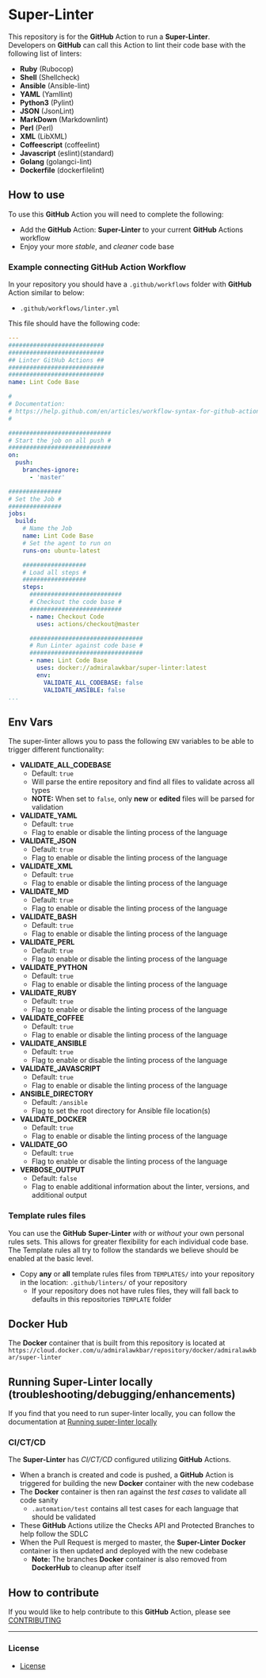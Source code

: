 # Super-Linter
This repository is for the **GitHub** Action to run a **Super-Linter**.  
Developers on **GitHub** can call this Action to lint their code base with the following list of linters:

- **Ruby** (Rubocop)
- **Shell** (Shellcheck)
- **Ansible** (Ansible-lint)
- **YAML** (Yamllint)
- **Python3** (Pylint)
- **JSON** (JsonLint)
- **MarkDown** (Markdownlint)
- **Perl** (Perl)
- **XML** (LibXML)
- **Coffeescript** (coffeelint)
- **Javascript** (eslint)(standard)
- **Golang** (golangci-lint)
- **Dockerfile** (dockerfilelint)

## How to use
To use this **GitHub** Action you will need to complete the following:
- Add the **GitHub** Action: **Super-Linter** to your current **GitHub** Actions workflow
- Enjoy your more *stable*, and *cleaner* code base

### Example connecting GitHub Action Workflow
In your repository you should have a `.github/workflows` folder with **GitHub** Action similar to below:

- `.github/workflows/linter.yml`

This file should have the following code:

```yml
---
###########################
###########################
## Linter GitHub Actions ##
###########################
###########################
name: Lint Code Base

#
# Documentation:
# https://help.github.com/en/articles/workflow-syntax-for-github-actions
#

#############################
# Start the job on all push #
#############################
on:
  push:
    branches-ignore:
      - 'master'

###############
# Set the Job #
###############
jobs:
  build:
    # Name the Job
    name: Lint Code Base
    # Set the agent to run on
    runs-on: ubuntu-latest

    ##################
    # Load all steps #
    ##################
    steps:
      ##########################
      # Checkout the code base #
      ##########################
      - name: Checkout Code
        uses: actions/checkout@master

      ################################
      # Run Linter against code base #
      ################################
      - name: Lint Code Base
        uses: docker://admiralawkbar/super-linter:latest
        env:
          VALIDATE_ALL_CODEBASE: false
          VALIDATE_ANSIBLE: false
...
```

## Env Vars
The super-linter allows you to pass the following `ENV` variables to be able to trigger different functionality:
- **VALIDATE_ALL_CODEBASE**
  - Default: `true`
  - Will parse the entire repository and find all files to validate across all types
  - **NOTE:** When set to `false`, only **new** or **edited** files will be parsed for validation
- **VALIDATE_YAML**
  - Default: `true`
  - Flag to enable or disable the linting process of the language
- **VALIDATE_JSON**
  - Default: `true`
  - Flag to enable or disable the linting process of the language
- **VALIDATE_XML**
  - Default: `true`
  - Flag to enable or disable the linting process of the language
- **VALIDATE_MD**
  - Default: `true`
  - Flag to enable or disable the linting process of the language
- **VALIDATE_BASH**
  - Default: `true`
  - Flag to enable or disable the linting process of the language
- **VALIDATE_PERL**
  - Default: `true`
  - Flag to enable or disable the linting process of the language
- **VALIDATE_PYTHON**
  - Default: `true`
  - Flag to enable or disable the linting process of the language
- **VALIDATE_RUBY**
  - Default: `true`
  - Flag to enable or disable the linting process of the language
- **VALIDATE_COFFEE**
  - Default: `true`
  - Flag to enable or disable the linting process of the language
- **VALIDATE_ANSIBLE**
  - Default: `true`
  - Flag to enable or disable the linting process of the language
- **VALIDATE_JAVASCRIPT**
  - Default: `true`
  - Flag to enable or disable the linting process of the language
- **ANSIBLE_DIRECTORY**
  - Default: `/ansible`
  - Flag to set the root directory for Ansible file location(s)
- **VALIDATE_DOCKER**
  - Default: `true`
  - Flag to enable or disable the linting process of the language
- **VALIDATE_GO**
  - Default: `true`
  - Flag to enable or disable the linting process of the language
- **VERBOSE_OUTPUT**
  - Default: `false`
  - Flag to enable additional information about the linter, versions, and additional output

### Template rules files
You can use the **GitHub** **Super-Linter** *with* or *without* your own personal rules sets. This allows for greater flexibility for each individual code base. The Template rules all try to follow the standards we believe should be enabled at the basic level.
- Copy **any** or **all** template rules files from `TEMPLATES/` into your repository in the location: `.github/linters/` of your repository
  - If your repository does not have rules files, they will fall back to defaults in this repositories `TEMPLATE` folder

## Docker Hub
The **Docker** container that is built from this repository is located at `https://cloud.docker.com/u/admiralawkbar/repository/docker/admiralawkbar/super-linter`

## Running Super-Linter locally (troubleshooting/debugging/enhancements)
If you find that you need to run super-linter locally, you can follow the documentation at [Running super-linter locally](https://github.com/github/super-linter/blob/master/.github/run-linter-locally.md)

### CI/CT/CD
The **Super-Linter** has *CI/CT/CD* configured utilizing **GitHub** Actions.
- When a branch is created and code is pushed, a **GitHub** Action is triggered for building the new **Docker** container with the new codebase
- The **Docker** container is then ran against the *test cases* to validate all code sanity
  - `.automation/test` contains all test cases for each language that should be validated
- These **GitHub** Actions utilize the Checks API and Protected Branches to help follow the SDLC
- When the Pull Request is merged to master, the **Super-Linter** **Docker** container is then updated and deployed with the new codebase
  - **Note:** The branches **Docker** container is also removed from **DockerHub** to cleanup after itself

## How to contribute
If you would like to help contribute to this **GitHub** Action, please see [CONTRIBUTING](https://github.com/github/super-linter/blob/master/.github/CONTRIBUTING.md)

--------------------------------------------------------------------------------

### License
- [License](https://github.com/github/super-linter/blob/master/LICENSE)
